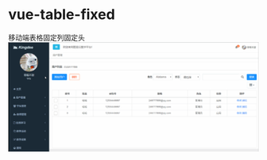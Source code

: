 # vue-table-fixed
移动端表格固定列固定头
![示例图片](https://github.com/gyfeng1003/management/blob/master/%E7%A4%BA%E4%BE%8B%E8%BF%90%E8%A1%8C.gif)
